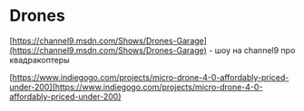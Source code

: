 # Drones

[https://channel9.msdn.com/Shows/Drones-Garage](https://channel9.msdn.com/Shows/Drones-Garage) - шоу на channel9 про квадракоптеры

[https://www.indiegogo.com/projects/micro-drone-4-0-affordably-priced-under-200](https://www.indiegogo.com/projects/micro-drone-4-0-affordably-priced-under-200)
